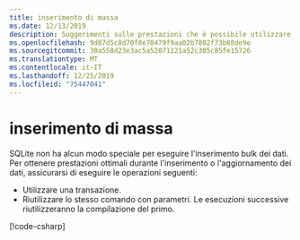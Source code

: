 ```yaml
---
title: inserimento di massa
ms.date: 12/13/2019
description: Suggerimenti sulle prestazioni che è possibile utilizzare per apportare numerose modifiche al database.
ms.openlocfilehash: 9d87d5c8d70f8e70479f9aa02b7802f73b88de9e
ms.sourcegitcommit: 30a558d23e3ac5a52071121a52c305c85fe15726
ms.translationtype: MT
ms.contentlocale: it-IT
ms.lasthandoff: 12/25/2019
ms.locfileid: "75447041"
---
```

# <a name="bulk-insert"></a>inserimento di massa

SQLite non ha alcun modo speciale per eseguire l'inserimento bulk dei dati. Per ottenere prestazioni ottimali durante l'inserimento o l'aggiornamento dei dati, assicurarsi di eseguire le operazioni seguenti:

- Utilizzare una transazione.
- Riutilizzare lo stesso comando con parametri. Le esecuzioni successive riutilizzeranno la compilazione del primo.

[!code-csharp[](../../../../samples/snippets/standard/data/sqlite/BulkInsertSample/Program.cs?name=snippet_BulkInsert)]
